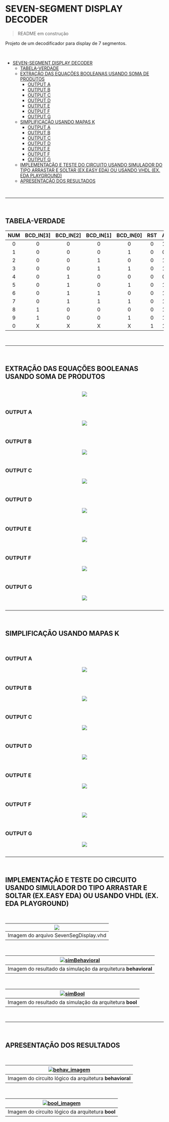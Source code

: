 # SEVEN-SEGMENT DISPLAY DECODER

> README em construção

Projeto de um decodificador para display de 7 segmentos.

<br>

- [SEVEN-SEGMENT DISPLAY DECODER](#seven-segment-display-decoder)
  - [TABELA-VERDADE](#tabela-verdade)
  - [EXTRAÇÃO DAS EQUAÇÕES BOOLEANAS USANDO SOMA DE PRODUTOS](#extração-das-equações-booleanas-usando-soma-de-produtos)
    - [OUTPUT A](#output-a)
    - [OUTPUT B](#output-b)
    - [OUTPUT C](#output-c)
    - [OUTPUT D](#output-d)
    - [OUTPUT E](#output-e)
    - [OUTPUT F](#output-f)
    - [OUTPUT G](#output-g)
  - [SIMPLIFICAÇÃO USANDO MAPAS K](#simplificação-usando-mapas-k)
    - [OUTPUT A](#output-a-1)
    - [OUTPUT B](#output-b-1)
    - [OUTPUT C](#output-c-1)
    - [OUTPUT D](#output-d-1)
    - [OUTPUT E](#output-e-1)
    - [OUTPUT F](#output-f-1)
    - [OUTPUT G](#output-g-1)
  - [IMPLEMENTAÇÃO E TESTE DO CIRCUITO USANDO SIMULADOR DO TIPO ARRASTAR E SOLTAR (EX.EASY EDA) OU USANDO VHDL (EX. EDA PLAYGROUND)](#implementação-e-teste-do-circuito-usando-simulador-do-tipo-arrastar-e-soltar-exeasy-eda-ou-usando-vhdl-ex-eda-playground)
  - [APRESENTAÇÃO DOS RESULTADOS](#apresentação-dos-resultados)

<br>

---

<br>

## TABELA-VERDADE

|  NUM  | BCD_IN[3] | BCD_IN[2] | BCD_IN[1] | BCD_IN[0] |  RST  |   A   |   B   |   C   |   D   |   E   |   F   |   G   |  DP   |
| :---: | :-------: | :-------: | :-------: | :-------: | :---: | :---: | :---: | :---: | :---: | :---: | :---: | :---: | :---: |
|   0   |     0     |     0     |     0     |     0     |   0   |   1   |   1   |   1   |   1   |   1   |   1   |   0   |   1   |
|   1   |     0     |     0     |     0     |     1     |   0   |   0   |   1   |   1   |   0   |   0   |   0   |   0   |   1   |
|   2   |     0     |     0     |     1     |     0     |   0   |   1   |   1   |   0   |   1   |   1   |   0   |   1   |   1   |
|   3   |     0     |     0     |     1     |     1     |   0   |   1   |   1   |   1   |   1   |   0   |   0   |   1   |   1   |
|   4   |     0     |     1     |     0     |     0     |   0   |   0   |   1   |   1   |   0   |   0   |   1   |   1   |   1   |
|   5   |     0     |     1     |     0     |     1     |   0   |   1   |   0   |   1   |   1   |   0   |   1   |   1   |   1   |
|   6   |     0     |     1     |     1     |     0     |   0   |   1   |   0   |   1   |   1   |   1   |   1   |   1   |   1   |
|   7   |     0     |     1     |     1     |     1     |   0   |   1   |   1   |   1   |   0   |   0   |   0   |   0   |   1   |
|   8   |     1     |     0     |     0     |     0     |   0   |   1   |   1   |   1   |   1   |   1   |   1   |   1   |   1   |
|   9   |     1     |     0     |     0     |     1     |   0   |   1   |   1   |   1   |   1   |   0   |   1   |   1   |   1   |
|   0   |     X     |     X     |     X     |     X     |   1   |   1   |   1   |   1   |   1   |   1   |   1   |   0   |   1   |

<br />

---

<br />

## EXTRAÇÃO DAS EQUAÇÕES BOOLEANAS USANDO SOMA DE PRODUTOS

<br />

<!-- $$
\begin{aligned}
    <\text{OUTPUT}> \ = \ & \overline{BCD\_IN[3]} \ \overline{BCD\_IN[2]} \ \overline{BCD\_IN[1]} \ \overline{BCD\_IN[0]} + \\

    & \overline{BCD\_IN[3]} \ \overline{BCD\_IN[2]} \ \overline{BCD\_IN[1]} \ BCD\_IN[0] + \\

    & \overline{BCD\_IN[3]} \ \overline{BCD\_IN[2]} \ BCD\_IN[1] \ \overline{BCD\_IN[0]} + \\

    & \overline{BCD\_IN[3]} \ \overline{BCD\_IN[2]} \ BCD\_IN[1] \ BCD\_IN[0] + \\

    & \overline{BCD\_IN[3]} \ BCD\_IN[2] \ \overline{BCD\_IN[1]} \ \overline{BCD\_IN[0]} + \\

    & \overline{BCD\_IN[3]} \ BCD\_IN[2] \ \overline{BCD\_IN[1]} \ BCD\_IN[0] + \\

    & \overline{BCD\_IN[3]} \ BCD\_IN[2] \ BCD\_IN[1] \ \overline{BCD\_IN[0]} + \\

    & \overline{BCD\_IN[3]} \ BCD\_IN[2] \ BCD\_IN[1] \ BCD\_IN[0] + \\

    & BCD\_IN[3] \ \overline{BCD\_IN[2]} \ \overline{BCD\_IN[1]} \ \overline{BCD\_IN[0]} + \\

    & BCD\_IN[3] \ \overline{BCD\_IN[2]} \ \overline{BCD\_IN[1]} \ BCD\_IN[0]
\end{aligned}
$$ --> 

<div align="center"><img src="https://render.githubusercontent.com/render/math?math=%5Cbegin%7Baligned%7D%0A%20%20%20%20%3C%5Ctext%7BOUTPUT%7D%3E%20%5C%20%3D%20%5C%20%26%20%5Coverline%7BBCD%5C_IN%5B3%5D%7D%20%5C%20%5Coverline%7BBCD%5C_IN%5B2%5D%7D%20%5C%20%5Coverline%7BBCD%5C_IN%5B1%5D%7D%20%5C%20%5Coverline%7BBCD%5C_IN%5B0%5D%7D%20%2B%20%5C%5C%0A%0A%20%20%20%20%26%20%5Coverline%7BBCD%5C_IN%5B3%5D%7D%20%5C%20%5Coverline%7BBCD%5C_IN%5B2%5D%7D%20%5C%20%5Coverline%7BBCD%5C_IN%5B1%5D%7D%20%5C%20BCD%5C_IN%5B0%5D%20%2B%20%5C%5C%0A%0A%20%20%20%20%26%20%5Coverline%7BBCD%5C_IN%5B3%5D%7D%20%5C%20%5Coverline%7BBCD%5C_IN%5B2%5D%7D%20%5C%20BCD%5C_IN%5B1%5D%20%5C%20%5Coverline%7BBCD%5C_IN%5B0%5D%7D%20%2B%20%5C%5C%0A%0A%20%20%20%20%26%20%5Coverline%7BBCD%5C_IN%5B3%5D%7D%20%5C%20%5Coverline%7BBCD%5C_IN%5B2%5D%7D%20%5C%20BCD%5C_IN%5B1%5D%20%5C%20BCD%5C_IN%5B0%5D%20%2B%20%5C%5C%0A%0A%20%20%20%20%26%20%5Coverline%7BBCD%5C_IN%5B3%5D%7D%20%5C%20BCD%5C_IN%5B2%5D%20%5C%20%5Coverline%7BBCD%5C_IN%5B1%5D%7D%20%5C%20%5Coverline%7BBCD%5C_IN%5B0%5D%7D%20%2B%20%5C%5C%0A%0A%20%20%20%20%26%20%5Coverline%7BBCD%5C_IN%5B3%5D%7D%20%5C%20BCD%5C_IN%5B2%5D%20%5C%20%5Coverline%7BBCD%5C_IN%5B1%5D%7D%20%5C%20BCD%5C_IN%5B0%5D%20%2B%20%5C%5C%0A%0A%20%20%20%20%26%20%5Coverline%7BBCD%5C_IN%5B3%5D%7D%20%5C%20BCD%5C_IN%5B2%5D%20%5C%20BCD%5C_IN%5B1%5D%20%5C%20%5Coverline%7BBCD%5C_IN%5B0%5D%7D%20%2B%20%5C%5C%0A%0A%20%20%20%20%26%20%5Coverline%7BBCD%5C_IN%5B3%5D%7D%20%5C%20BCD%5C_IN%5B2%5D%20%5C%20BCD%5C_IN%5B1%5D%20%5C%20BCD%5C_IN%5B0%5D%20%2B%20%5C%5C%0A%0A%20%20%20%20%26%20BCD%5C_IN%5B3%5D%20%5C%20%5Coverline%7BBCD%5C_IN%5B2%5D%7D%20%5C%20%5Coverline%7BBCD%5C_IN%5B1%5D%7D%20%5C%20%5Coverline%7BBCD%5C_IN%5B0%5D%7D%20%2B%20%5C%5C%0A%0A%20%20%20%20%26%20BCD%5C_IN%5B3%5D%20%5C%20%5Coverline%7BBCD%5C_IN%5B2%5D%7D%20%5C%20%5Coverline%7BBCD%5C_IN%5B1%5D%7D%20%5C%20BCD%5C_IN%5B0%5D%0A%5Cend%7Baligned%7D"></div>

<br />

### OUTPUT A

<!-- $$
\begin{aligned}
    A \ = \ & \overline{BCD\_IN[3]} \ \overline{BCD\_IN[2]} \ \overline{BCD\_IN[1]} \ \overline{BCD\_IN[0]} + \\

    

    & \overline{BCD\_IN[3]} \ \overline{BCD\_IN[2]} \ BCD\_IN[1] \ \overline{BCD\_IN[0]} + \\

    & \overline{BCD\_IN[3]} \ \overline{BCD\_IN[2]} \ BCD\_IN[1] \ BCD\_IN[0] + \\

    

    & \overline{BCD\_IN[3]} \ BCD\_IN[2] \ \overline{BCD\_IN[1]} \ BCD\_IN[0] + \\

    & \overline{BCD\_IN[3]} \ BCD\_IN[2] \ BCD\_IN[1] \ \overline{BCD\_IN[0]} + \\

    & \overline{BCD\_IN[3]} \ BCD\_IN[2] \ BCD\_IN[1] \ BCD\_IN[0] + \\

    & BCD\_IN[3] \ \overline{BCD\_IN[2]} \ \overline{BCD\_IN[1]} \ \overline{BCD\_IN[0]} + \\

    & BCD\_IN[3] \ \overline{BCD\_IN[2]} \ \overline{BCD\_IN[1]} \ BCD\_IN[0]
\end{aligned}
$$ --> 

<div align="center"><img src="https://render.githubusercontent.com/render/math?math=%5Cbegin%7Baligned%7D%0A%20%20%20%20A%20%5C%20%3D%20%5C%20%26%20%5Coverline%7BBCD%5C_IN%5B3%5D%7D%20%5C%20%5Coverline%7BBCD%5C_IN%5B2%5D%7D%20%5C%20%5Coverline%7BBCD%5C_IN%5B1%5D%7D%20%5C%20%5Coverline%7BBCD%5C_IN%5B0%5D%7D%20%2B%20%5C%5C%0A%0A%20%20%20%20%0A%0A%20%20%20%20%26%20%5Coverline%7BBCD%5C_IN%5B3%5D%7D%20%5C%20%5Coverline%7BBCD%5C_IN%5B2%5D%7D%20%5C%20BCD%5C_IN%5B1%5D%20%5C%20%5Coverline%7BBCD%5C_IN%5B0%5D%7D%20%2B%20%5C%5C%0A%0A%20%20%20%20%26%20%5Coverline%7BBCD%5C_IN%5B3%5D%7D%20%5C%20%5Coverline%7BBCD%5C_IN%5B2%5D%7D%20%5C%20BCD%5C_IN%5B1%5D%20%5C%20BCD%5C_IN%5B0%5D%20%2B%20%5C%5C%0A%0A%20%20%20%20%0A%0A%20%20%20%20%26%20%5Coverline%7BBCD%5C_IN%5B3%5D%7D%20%5C%20BCD%5C_IN%5B2%5D%20%5C%20%5Coverline%7BBCD%5C_IN%5B1%5D%7D%20%5C%20BCD%5C_IN%5B0%5D%20%2B%20%5C%5C%0A%0A%20%20%20%20%26%20%5Coverline%7BBCD%5C_IN%5B3%5D%7D%20%5C%20BCD%5C_IN%5B2%5D%20%5C%20BCD%5C_IN%5B1%5D%20%5C%20%5Coverline%7BBCD%5C_IN%5B0%5D%7D%20%2B%20%5C%5C%0A%0A%20%20%20%20%26%20%5Coverline%7BBCD%5C_IN%5B3%5D%7D%20%5C%20BCD%5C_IN%5B2%5D%20%5C%20BCD%5C_IN%5B1%5D%20%5C%20BCD%5C_IN%5B0%5D%20%2B%20%5C%5C%0A%0A%20%20%20%20%26%20BCD%5C_IN%5B3%5D%20%5C%20%5Coverline%7BBCD%5C_IN%5B2%5D%7D%20%5C%20%5Coverline%7BBCD%5C_IN%5B1%5D%7D%20%5C%20%5Coverline%7BBCD%5C_IN%5B0%5D%7D%20%2B%20%5C%5C%0A%0A%20%20%20%20%26%20BCD%5C_IN%5B3%5D%20%5C%20%5Coverline%7BBCD%5C_IN%5B2%5D%7D%20%5C%20%5Coverline%7BBCD%5C_IN%5B1%5D%7D%20%5C%20BCD%5C_IN%5B0%5D%0A%5Cend%7Baligned%7D"></div>

<br />

### OUTPUT B

<!-- $$
\begin{aligned}
    B \ = \ & \overline{BCD\_IN[3]} \ \overline{BCD\_IN[2]} \ \overline{BCD\_IN[1]} \ \overline{BCD\_IN[0]} + \\

    & \overline{BCD\_IN[3]} \ \overline{BCD\_IN[2]} \ \overline{BCD\_IN[1]} \ BCD\_IN[0] + \\

    & \overline{BCD\_IN[3]} \ \overline{BCD\_IN[2]} \ BCD\_IN[1] \ \overline{BCD\_IN[0]} + \\

    & \overline{BCD\_IN[3]} \ \overline{BCD\_IN[2]} \ BCD\_IN[1] \ BCD\_IN[0] + \\

    

    

    & \overline{BCD\_IN[3]} \ BCD\_IN[2] \ BCD\_IN[1] \ \overline{BCD\_IN[0]} + \\

    & \overline{BCD\_IN[3]} \ BCD\_IN[2] \ BCD\_IN[1] \ BCD\_IN[0] + \\

    & BCD\_IN[3] \ \overline{BCD\_IN[2]} \ \overline{BCD\_IN[1]} \ \overline{BCD\_IN[0]} + \\

    & BCD\_IN[3] \ \overline{BCD\_IN[2]} \ \overline{BCD\_IN[1]} \ BCD\_IN[0]
\end{aligned}
$$ --> 

<div align="center"><img src="https://render.githubusercontent.com/render/math?math=%5Cbegin%7Baligned%7D%0A%20%20%20%20B%20%5C%20%3D%20%5C%20%26%20%5Coverline%7BBCD%5C_IN%5B3%5D%7D%20%5C%20%5Coverline%7BBCD%5C_IN%5B2%5D%7D%20%5C%20%5Coverline%7BBCD%5C_IN%5B1%5D%7D%20%5C%20%5Coverline%7BBCD%5C_IN%5B0%5D%7D%20%2B%20%5C%5C%0A%0A%20%20%20%20%26%20%5Coverline%7BBCD%5C_IN%5B3%5D%7D%20%5C%20%5Coverline%7BBCD%5C_IN%5B2%5D%7D%20%5C%20%5Coverline%7BBCD%5C_IN%5B1%5D%7D%20%5C%20BCD%5C_IN%5B0%5D%20%2B%20%5C%5C%0A%0A%20%20%20%20%26%20%5Coverline%7BBCD%5C_IN%5B3%5D%7D%20%5C%20%5Coverline%7BBCD%5C_IN%5B2%5D%7D%20%5C%20BCD%5C_IN%5B1%5D%20%5C%20%5Coverline%7BBCD%5C_IN%5B0%5D%7D%20%2B%20%5C%5C%0A%0A%20%20%20%20%26%20%5Coverline%7BBCD%5C_IN%5B3%5D%7D%20%5C%20%5Coverline%7BBCD%5C_IN%5B2%5D%7D%20%5C%20BCD%5C_IN%5B1%5D%20%5C%20BCD%5C_IN%5B0%5D%20%2B%20%5C%5C%0A%0A%20%20%20%20%0A%0A%20%20%20%20%0A%0A%20%20%20%20%26%20%5Coverline%7BBCD%5C_IN%5B3%5D%7D%20%5C%20BCD%5C_IN%5B2%5D%20%5C%20BCD%5C_IN%5B1%5D%20%5C%20%5Coverline%7BBCD%5C_IN%5B0%5D%7D%20%2B%20%5C%5C%0A%0A%20%20%20%20%26%20%5Coverline%7BBCD%5C_IN%5B3%5D%7D%20%5C%20BCD%5C_IN%5B2%5D%20%5C%20BCD%5C_IN%5B1%5D%20%5C%20BCD%5C_IN%5B0%5D%20%2B%20%5C%5C%0A%0A%20%20%20%20%26%20BCD%5C_IN%5B3%5D%20%5C%20%5Coverline%7BBCD%5C_IN%5B2%5D%7D%20%5C%20%5Coverline%7BBCD%5C_IN%5B1%5D%7D%20%5C%20%5Coverline%7BBCD%5C_IN%5B0%5D%7D%20%2B%20%5C%5C%0A%0A%20%20%20%20%26%20BCD%5C_IN%5B3%5D%20%5C%20%5Coverline%7BBCD%5C_IN%5B2%5D%7D%20%5C%20%5Coverline%7BBCD%5C_IN%5B1%5D%7D%20%5C%20BCD%5C_IN%5B0%5D%0A%5Cend%7Baligned%7D"></div>

<br />

### OUTPUT C

<!-- $$
\begin{aligned}
    C \ = \ & \overline{BCD\_IN[3]} \ \overline{BCD\_IN[2]} \ \overline{BCD\_IN[1]} \ \overline{BCD\_IN[0]} + \\

    & \overline{BCD\_IN[3]} \ \overline{BCD\_IN[2]} \ \overline{BCD\_IN[1]} \ BCD\_IN[0] + \\

    

    & \overline{BCD\_IN[3]} \ \overline{BCD\_IN[2]} \ BCD\_IN[1] \ BCD\_IN[0] + \\

    & \overline{BCD\_IN[3]} \ BCD\_IN[2] \ \overline{BCD\_IN[1]} \ \overline{BCD\_IN[0]} + \\

    & \overline{BCD\_IN[3]} \ BCD\_IN[2] \ \overline{BCD\_IN[1]} \ BCD\_IN[0] + \\

    & \overline{BCD\_IN[3]} \ BCD\_IN[2] \ BCD\_IN[1] \ \overline{BCD\_IN[0]} + \\

    & \overline{BCD\_IN[3]} \ BCD\_IN[2] \ BCD\_IN[1] \ BCD\_IN[0] + \\

    & BCD\_IN[3] \ \overline{BCD\_IN[2]} \ \overline{BCD\_IN[1]} \ \overline{BCD\_IN[0]} + \\

    & BCD\_IN[3] \ \overline{BCD\_IN[2]} \ \overline{BCD\_IN[1]} \ BCD\_IN[0]
\end{aligned}
$$ --> 

<div align="center"><img src="https://render.githubusercontent.com/render/math?math=%5Cbegin%7Baligned%7D%0A%20%20%20%20C%20%5C%20%3D%20%5C%20%26%20%5Coverline%7BBCD%5C_IN%5B3%5D%7D%20%5C%20%5Coverline%7BBCD%5C_IN%5B2%5D%7D%20%5C%20%5Coverline%7BBCD%5C_IN%5B1%5D%7D%20%5C%20%5Coverline%7BBCD%5C_IN%5B0%5D%7D%20%2B%20%5C%5C%0A%0A%20%20%20%20%26%20%5Coverline%7BBCD%5C_IN%5B3%5D%7D%20%5C%20%5Coverline%7BBCD%5C_IN%5B2%5D%7D%20%5C%20%5Coverline%7BBCD%5C_IN%5B1%5D%7D%20%5C%20BCD%5C_IN%5B0%5D%20%2B%20%5C%5C%0A%0A%20%20%20%20%0A%0A%20%20%20%20%26%20%5Coverline%7BBCD%5C_IN%5B3%5D%7D%20%5C%20%5Coverline%7BBCD%5C_IN%5B2%5D%7D%20%5C%20BCD%5C_IN%5B1%5D%20%5C%20BCD%5C_IN%5B0%5D%20%2B%20%5C%5C%0A%0A%20%20%20%20%26%20%5Coverline%7BBCD%5C_IN%5B3%5D%7D%20%5C%20BCD%5C_IN%5B2%5D%20%5C%20%5Coverline%7BBCD%5C_IN%5B1%5D%7D%20%5C%20%5Coverline%7BBCD%5C_IN%5B0%5D%7D%20%2B%20%5C%5C%0A%0A%20%20%20%20%26%20%5Coverline%7BBCD%5C_IN%5B3%5D%7D%20%5C%20BCD%5C_IN%5B2%5D%20%5C%20%5Coverline%7BBCD%5C_IN%5B1%5D%7D%20%5C%20BCD%5C_IN%5B0%5D%20%2B%20%5C%5C%0A%0A%20%20%20%20%26%20%5Coverline%7BBCD%5C_IN%5B3%5D%7D%20%5C%20BCD%5C_IN%5B2%5D%20%5C%20BCD%5C_IN%5B1%5D%20%5C%20%5Coverline%7BBCD%5C_IN%5B0%5D%7D%20%2B%20%5C%5C%0A%0A%20%20%20%20%26%20%5Coverline%7BBCD%5C_IN%5B3%5D%7D%20%5C%20BCD%5C_IN%5B2%5D%20%5C%20BCD%5C_IN%5B1%5D%20%5C%20BCD%5C_IN%5B0%5D%20%2B%20%5C%5C%0A%0A%20%20%20%20%26%20BCD%5C_IN%5B3%5D%20%5C%20%5Coverline%7BBCD%5C_IN%5B2%5D%7D%20%5C%20%5Coverline%7BBCD%5C_IN%5B1%5D%7D%20%5C%20%5Coverline%7BBCD%5C_IN%5B0%5D%7D%20%2B%20%5C%5C%0A%0A%20%20%20%20%26%20BCD%5C_IN%5B3%5D%20%5C%20%5Coverline%7BBCD%5C_IN%5B2%5D%7D%20%5C%20%5Coverline%7BBCD%5C_IN%5B1%5D%7D%20%5C%20BCD%5C_IN%5B0%5D%0A%5Cend%7Baligned%7D"></div>

<br />

### OUTPUT D

<!-- $$
\begin{aligned}
    D \ = \ & \overline{BCD\_IN[3]} \ \overline{BCD\_IN[2]} \ \overline{BCD\_IN[1]} \ \overline{BCD\_IN[0]} + \\

    

    & \overline{BCD\_IN[3]} \ \overline{BCD\_IN[2]} \ BCD\_IN[1] \ \overline{BCD\_IN[0]} + \\

    & \overline{BCD\_IN[3]} \ \overline{BCD\_IN[2]} \ BCD\_IN[1] \ BCD\_IN[0] + \\

    

    & \overline{BCD\_IN[3]} \ BCD\_IN[2] \ \overline{BCD\_IN[1]} \ BCD\_IN[0] + \\

    & \overline{BCD\_IN[3]} \ BCD\_IN[2] \ BCD\_IN[1] \ \overline{BCD\_IN[0]} + \\

    

    & BCD\_IN[3] \ \overline{BCD\_IN[2]} \ \overline{BCD\_IN[1]} \ \overline{BCD\_IN[0]} + \\

    & BCD\_IN[3] \ \overline{BCD\_IN[2]} \ \overline{BCD\_IN[1]} \ BCD\_IN[0]
\end{aligned}
$$ --> 

<div align="center"><img src="https://render.githubusercontent.com/render/math?math=%5Cbegin%7Baligned%7D%0A%20%20%20%20D%20%5C%20%3D%20%5C%20%26%20%5Coverline%7BBCD%5C_IN%5B3%5D%7D%20%5C%20%5Coverline%7BBCD%5C_IN%5B2%5D%7D%20%5C%20%5Coverline%7BBCD%5C_IN%5B1%5D%7D%20%5C%20%5Coverline%7BBCD%5C_IN%5B0%5D%7D%20%2B%20%5C%5C%0A%0A%20%20%20%20%0A%0A%20%20%20%20%26%20%5Coverline%7BBCD%5C_IN%5B3%5D%7D%20%5C%20%5Coverline%7BBCD%5C_IN%5B2%5D%7D%20%5C%20BCD%5C_IN%5B1%5D%20%5C%20%5Coverline%7BBCD%5C_IN%5B0%5D%7D%20%2B%20%5C%5C%0A%0A%20%20%20%20%26%20%5Coverline%7BBCD%5C_IN%5B3%5D%7D%20%5C%20%5Coverline%7BBCD%5C_IN%5B2%5D%7D%20%5C%20BCD%5C_IN%5B1%5D%20%5C%20BCD%5C_IN%5B0%5D%20%2B%20%5C%5C%0A%0A%20%20%20%20%0A%0A%20%20%20%20%26%20%5Coverline%7BBCD%5C_IN%5B3%5D%7D%20%5C%20BCD%5C_IN%5B2%5D%20%5C%20%5Coverline%7BBCD%5C_IN%5B1%5D%7D%20%5C%20BCD%5C_IN%5B0%5D%20%2B%20%5C%5C%0A%0A%20%20%20%20%26%20%5Coverline%7BBCD%5C_IN%5B3%5D%7D%20%5C%20BCD%5C_IN%5B2%5D%20%5C%20BCD%5C_IN%5B1%5D%20%5C%20%5Coverline%7BBCD%5C_IN%5B0%5D%7D%20%2B%20%5C%5C%0A%0A%20%20%20%20%0A%0A%20%20%20%20%26%20BCD%5C_IN%5B3%5D%20%5C%20%5Coverline%7BBCD%5C_IN%5B2%5D%7D%20%5C%20%5Coverline%7BBCD%5C_IN%5B1%5D%7D%20%5C%20%5Coverline%7BBCD%5C_IN%5B0%5D%7D%20%2B%20%5C%5C%0A%0A%20%20%20%20%26%20BCD%5C_IN%5B3%5D%20%5C%20%5Coverline%7BBCD%5C_IN%5B2%5D%7D%20%5C%20%5Coverline%7BBCD%5C_IN%5B1%5D%7D%20%5C%20BCD%5C_IN%5B0%5D%0A%5Cend%7Baligned%7D"></div>

<br />

### OUTPUT E

<!-- $$
\begin{aligned}
    E \ = \ & \overline{BCD\_IN[3]} \ \overline{BCD\_IN[2]} \ \overline{BCD\_IN[1]} \ \overline{BCD\_IN[0]} + \\

    

    & \overline{BCD\_IN[3]} \ \overline{BCD\_IN[2]} \ BCD\_IN[1] \ \overline{BCD\_IN[0]} + \\

    

    

    

    & \overline{BCD\_IN[3]} \ BCD\_IN[2] \ BCD\_IN[1] \ \overline{BCD\_IN[0]} + \\

    

    & BCD\_IN[3] \ \overline{BCD\_IN[2]} \ \overline{BCD\_IN[1]} \ \overline{BCD\_IN[0]}


\end{aligned}
$$ --> 

<div align="center"><img src="https://render.githubusercontent.com/render/math?math=%5Cbegin%7Baligned%7D%0A%20%20%20%20E%20%5C%20%3D%20%5C%20%26%20%5Coverline%7BBCD%5C_IN%5B3%5D%7D%20%5C%20%5Coverline%7BBCD%5C_IN%5B2%5D%7D%20%5C%20%5Coverline%7BBCD%5C_IN%5B1%5D%7D%20%5C%20%5Coverline%7BBCD%5C_IN%5B0%5D%7D%20%2B%20%5C%5C%0A%0A%20%20%20%20%0A%0A%20%20%20%20%26%20%5Coverline%7BBCD%5C_IN%5B3%5D%7D%20%5C%20%5Coverline%7BBCD%5C_IN%5B2%5D%7D%20%5C%20BCD%5C_IN%5B1%5D%20%5C%20%5Coverline%7BBCD%5C_IN%5B0%5D%7D%20%2B%20%5C%5C%0A%0A%20%20%20%20%0A%0A%20%20%20%20%0A%0A%20%20%20%20%0A%0A%20%20%20%20%26%20%5Coverline%7BBCD%5C_IN%5B3%5D%7D%20%5C%20BCD%5C_IN%5B2%5D%20%5C%20BCD%5C_IN%5B1%5D%20%5C%20%5Coverline%7BBCD%5C_IN%5B0%5D%7D%20%2B%20%5C%5C%0A%0A%20%20%20%20%0A%0A%20%20%20%20%26%20BCD%5C_IN%5B3%5D%20%5C%20%5Coverline%7BBCD%5C_IN%5B2%5D%7D%20%5C%20%5Coverline%7BBCD%5C_IN%5B1%5D%7D%20%5C%20%5Coverline%7BBCD%5C_IN%5B0%5D%7D%0A%0A%0A%5Cend%7Baligned%7D"></div>

<br />

### OUTPUT F

<!-- $$
\begin{aligned}
    F \ = \ & \overline{BCD\_IN[3]} \ \overline{BCD\_IN[2]} \ \overline{BCD\_IN[1]} \ \overline{BCD\_IN[0]} + \\

    

    

    

    & \overline{BCD\_IN[3]} \ BCD\_IN[2] \ \overline{BCD\_IN[1]} \ \overline{BCD\_IN[0]} + \\

    & \overline{BCD\_IN[3]} \ BCD\_IN[2] \ \overline{BCD\_IN[1]} \ BCD\_IN[0] + \\

    & \overline{BCD\_IN[3]} \ BCD\_IN[2] \ BCD\_IN[1] \ \overline{BCD\_IN[0]} + \\

    

    & BCD\_IN[3] \ \overline{BCD\_IN[2]} \ \overline{BCD\_IN[1]} \ \overline{BCD\_IN[0]} + \\

    & BCD\_IN[3] \ \overline{BCD\_IN[2]} \ \overline{BCD\_IN[1]} \ BCD\_IN[0]
\end{aligned}
$$ --> 

<div align="center"><img src="https://render.githubusercontent.com/render/math?math=%5Cbegin%7Baligned%7D%0A%20%20%20%20F%20%5C%20%3D%20%5C%20%26%20%5Coverline%7BBCD%5C_IN%5B3%5D%7D%20%5C%20%5Coverline%7BBCD%5C_IN%5B2%5D%7D%20%5C%20%5Coverline%7BBCD%5C_IN%5B1%5D%7D%20%5C%20%5Coverline%7BBCD%5C_IN%5B0%5D%7D%20%2B%20%5C%5C%0A%0A%20%20%20%20%0A%0A%20%20%20%20%0A%0A%20%20%20%20%0A%0A%20%20%20%20%26%20%5Coverline%7BBCD%5C_IN%5B3%5D%7D%20%5C%20BCD%5C_IN%5B2%5D%20%5C%20%5Coverline%7BBCD%5C_IN%5B1%5D%7D%20%5C%20%5Coverline%7BBCD%5C_IN%5B0%5D%7D%20%2B%20%5C%5C%0A%0A%20%20%20%20%26%20%5Coverline%7BBCD%5C_IN%5B3%5D%7D%20%5C%20BCD%5C_IN%5B2%5D%20%5C%20%5Coverline%7BBCD%5C_IN%5B1%5D%7D%20%5C%20BCD%5C_IN%5B0%5D%20%2B%20%5C%5C%0A%0A%20%20%20%20%26%20%5Coverline%7BBCD%5C_IN%5B3%5D%7D%20%5C%20BCD%5C_IN%5B2%5D%20%5C%20BCD%5C_IN%5B1%5D%20%5C%20%5Coverline%7BBCD%5C_IN%5B0%5D%7D%20%2B%20%5C%5C%0A%0A%20%20%20%20%0A%0A%20%20%20%20%26%20BCD%5C_IN%5B3%5D%20%5C%20%5Coverline%7BBCD%5C_IN%5B2%5D%7D%20%5C%20%5Coverline%7BBCD%5C_IN%5B1%5D%7D%20%5C%20%5Coverline%7BBCD%5C_IN%5B0%5D%7D%20%2B%20%5C%5C%0A%0A%20%20%20%20%26%20BCD%5C_IN%5B3%5D%20%5C%20%5Coverline%7BBCD%5C_IN%5B2%5D%7D%20%5C%20%5Coverline%7BBCD%5C_IN%5B1%5D%7D%20%5C%20BCD%5C_IN%5B0%5D%0A%5Cend%7Baligned%7D"></div>

<br />

### OUTPUT G

<!-- $$
\begin{aligned}
    G \ = \ 

    

    & \overline{BCD\_IN[3]} \ \overline{BCD\_IN[2]} \ BCD\_IN[1] \ \overline{BCD\_IN[0]} + \\

    & \overline{BCD\_IN[3]} \ \overline{BCD\_IN[2]} \ BCD\_IN[1] \ BCD\_IN[0] + \\

    & \overline{BCD\_IN[3]} \ BCD\_IN[2] \ \overline{BCD\_IN[1]} \ \overline{BCD\_IN[0]} + \\

    & \overline{BCD\_IN[3]} \ BCD\_IN[2] \ \overline{BCD\_IN[1]} \ BCD\_IN[0] + \\

    & \overline{BCD\_IN[3]} \ BCD\_IN[2] \ BCD\_IN[1] \ \overline{BCD\_IN[0]} + \\

    

    & BCD\_IN[3] \ \overline{BCD\_IN[2]} \ \overline{BCD\_IN[1]} \ \overline{BCD\_IN[0]} + \\

    & BCD\_IN[3] \ \overline{BCD\_IN[2]} \ \overline{BCD\_IN[1]} \ BCD\_IN[0]
\end{aligned}
$$ --> 

<div align="center"><img src="https://render.githubusercontent.com/render/math?math=%5Cbegin%7Baligned%7D%0A%20%20%20%20G%20%5C%20%3D%20%5C%20%0A%0A%20%20%20%20%0A%0A%20%20%20%20%26%20%5Coverline%7BBCD%5C_IN%5B3%5D%7D%20%5C%20%5Coverline%7BBCD%5C_IN%5B2%5D%7D%20%5C%20BCD%5C_IN%5B1%5D%20%5C%20%5Coverline%7BBCD%5C_IN%5B0%5D%7D%20%2B%20%5C%5C%0A%0A%20%20%20%20%26%20%5Coverline%7BBCD%5C_IN%5B3%5D%7D%20%5C%20%5Coverline%7BBCD%5C_IN%5B2%5D%7D%20%5C%20BCD%5C_IN%5B1%5D%20%5C%20BCD%5C_IN%5B0%5D%20%2B%20%5C%5C%0A%0A%20%20%20%20%26%20%5Coverline%7BBCD%5C_IN%5B3%5D%7D%20%5C%20BCD%5C_IN%5B2%5D%20%5C%20%5Coverline%7BBCD%5C_IN%5B1%5D%7D%20%5C%20%5Coverline%7BBCD%5C_IN%5B0%5D%7D%20%2B%20%5C%5C%0A%0A%20%20%20%20%26%20%5Coverline%7BBCD%5C_IN%5B3%5D%7D%20%5C%20BCD%5C_IN%5B2%5D%20%5C%20%5Coverline%7BBCD%5C_IN%5B1%5D%7D%20%5C%20BCD%5C_IN%5B0%5D%20%2B%20%5C%5C%0A%0A%20%20%20%20%26%20%5Coverline%7BBCD%5C_IN%5B3%5D%7D%20%5C%20BCD%5C_IN%5B2%5D%20%5C%20BCD%5C_IN%5B1%5D%20%5C%20%5Coverline%7BBCD%5C_IN%5B0%5D%7D%20%2B%20%5C%5C%0A%0A%20%20%20%20%0A%0A%20%20%20%20%26%20BCD%5C_IN%5B3%5D%20%5C%20%5Coverline%7BBCD%5C_IN%5B2%5D%7D%20%5C%20%5Coverline%7BBCD%5C_IN%5B1%5D%7D%20%5C%20%5Coverline%7BBCD%5C_IN%5B0%5D%7D%20%2B%20%5C%5C%0A%0A%20%20%20%20%26%20BCD%5C_IN%5B3%5D%20%5C%20%5Coverline%7BBCD%5C_IN%5B2%5D%7D%20%5C%20%5Coverline%7BBCD%5C_IN%5B1%5D%7D%20%5C%20BCD%5C_IN%5B0%5D%0A%5Cend%7Baligned%7D"></div>

<br />

---

<br />

## SIMPLIFICAÇÃO USANDO MAPAS K

<br />

### OUTPUT A

<!-- $$
\begin{aligned}
    A & = BCD\_IN[1] + BCD\_IN[2] BCD\_IN[0] + BCD\_IN[3] + \overline{BCD\_IN[2]} \ \overline{BCD\_IN[1]} \ \overline{BCD\_IN[0]} \\
    & = BCD\_IN[1] + BCD\_IN[2] BCD\_IN[0] + BCD\_IN[3] + \overline{BCD\_IN[2]} \ \overline{BCD\_IN[0]} \\
    & = \overline{RST} \ \left( BCD\_IN[1] + BCD\_IN[3] + \left( BCD\_IN[2] \ \bigodot \ BCD\_IN[0] \right) \right)
\end{aligned}
$$ --> 

<div align="center"><img src="https://render.githubusercontent.com/render/math?math=%5Cbegin%7Baligned%7D%0A%20%20%20%20A%20%26%20%3D%20BCD%5C_IN%5B1%5D%20%2B%20BCD%5C_IN%5B2%5D%20BCD%5C_IN%5B0%5D%20%2B%20BCD%5C_IN%5B3%5D%20%2B%20%5Coverline%7BBCD%5C_IN%5B2%5D%7D%20%5C%20%5Coverline%7BBCD%5C_IN%5B1%5D%7D%20%5C%20%5Coverline%7BBCD%5C_IN%5B0%5D%7D%20%5C%5C%0A%20%20%20%20%26%20%3D%20BCD%5C_IN%5B1%5D%20%2B%20BCD%5C_IN%5B2%5D%20BCD%5C_IN%5B0%5D%20%2B%20BCD%5C_IN%5B3%5D%20%2B%20%5Coverline%7BBCD%5C_IN%5B2%5D%7D%20%5C%20%5Coverline%7BBCD%5C_IN%5B0%5D%7D%20%5C%5C%0A%20%20%20%20%26%20%3D%20%5Coverline%7BRST%7D%20%5C%20%5Cleft(%20BCD%5C_IN%5B1%5D%20%2B%20BCD%5C_IN%5B3%5D%20%2B%20%5Cleft(%20BCD%5C_IN%5B2%5D%20%5C%20%5Cbigodot%20%5C%20BCD%5C_IN%5B0%5D%20%5Cright)%20%5Cright)%0A%5Cend%7Baligned%7D"></div>


<br />

### OUTPUT B

<!-- $$
\begin{aligned}
    B & = \overline{BCD\_IN[3]} \ \overline{BCD\_IN[2]} + BCD\_IN[1] BCD\_IN[0] + BCD\_IN[3] + \overline{BCD\_IN[1]} \ \overline{BCD\_IN[0]} \\
    & = \overline{RST} \ \left( \overline{BCD\_IN[2]} + BCD\_IN[3] + \left( BCD\_IN[1] \ \bigodot \ BCD\_IN[0] \right) \right)
\end{aligned}
$$ --> 

<div align="center"><img src="https://render.githubusercontent.com/render/math?math=%5Cbegin%7Baligned%7D%0A%20%20%20%20B%20%26%20%3D%20%5Coverline%7BBCD%5C_IN%5B3%5D%7D%20%5C%20%5Coverline%7BBCD%5C_IN%5B2%5D%7D%20%2B%20BCD%5C_IN%5B1%5D%20BCD%5C_IN%5B0%5D%20%2B%20BCD%5C_IN%5B3%5D%20%2B%20%5Coverline%7BBCD%5C_IN%5B1%5D%7D%20%5C%20%5Coverline%7BBCD%5C_IN%5B0%5D%7D%20%5C%5C%0A%20%20%20%20%26%20%3D%20%5Coverline%7BRST%7D%20%5C%20%5Cleft(%20%5Coverline%7BBCD%5C_IN%5B2%5D%7D%20%2B%20BCD%5C_IN%5B3%5D%20%2B%20%5Cleft(%20BCD%5C_IN%5B1%5D%20%5C%20%5Cbigodot%20%5C%20BCD%5C_IN%5B0%5D%20%5Cright)%20%5Cright)%0A%5Cend%7Baligned%7D"></div>

<br />

### OUTPUT C

<!-- $$
\begin{aligned}
    C & = BCD\_IN[2] + BCD\_IN[0] + BCD\_IN[3] + \overline{BCD\_IN[1]} \ \overline{BCD\_IN[0]} \\
    & = \overline{RST} \ \left( BCD\_IN[3] + BCD\_IN[2] + \overline{BCD\_IN[1]} + BCD\_IN[0] \right)
\end{aligned}
$$ --> 

<div align="center"><img src="https://render.githubusercontent.com/render/math?math=%5Cbegin%7Baligned%7D%0A%20%20%20%20C%20%26%20%3D%20BCD%5C_IN%5B2%5D%20%2B%20BCD%5C_IN%5B0%5D%20%2B%20BCD%5C_IN%5B3%5D%20%2B%20%5Coverline%7BBCD%5C_IN%5B1%5D%7D%20%5C%20%5Coverline%7BBCD%5C_IN%5B0%5D%7D%20%5C%5C%0A%20%20%20%20%26%20%3D%20%5Coverline%7BRST%7D%20%5C%20%5Cleft(%20BCD%5C_IN%5B3%5D%20%2B%20BCD%5C_IN%5B2%5D%20%2B%20%5Coverline%7BBCD%5C_IN%5B1%5D%7D%20%2B%20BCD%5C_IN%5B0%5D%20%5Cright)%0A%5Cend%7Baligned%7D"></div>

<br />

### OUTPUT D

<!-- $$
\begin{aligned}
    D & = \overline{BCD\_IN[3]} \ \overline{BCD\_IN[2]} \ BCD\_IN[1] + BCD\_IN[1] \ \overline{BCD\_IN[0]} + BCD\_IN[3] \\
    & \qquad \qquad + BCD\_IN[2] \ \overline{BCD\_IN[1]} \ BCD\_IN[0] + \overline{BCD\_IN[2]} \ \overline{BCD\_IN[1]} \ \overline{BCD\_IN[0]} \\
    & = BCD\_IN[1] \left( \overline{BCD\_IN[3]} \ \overline{BCD\_IN[2]} + \overline{BCD\_IN[0]} \right) + BCD\_IN[3] \\
    & \qquad \qquad + \overline{BCD\_IN[1]} \left( BCD\_IN[2] \ BCD\_IN[0] + \overline{BCD\_IN[2]} \ \overline{BCD\_IN[0]} \right) \\
    & = \overline{RST} \ \left( BCD\_IN[1] \left( \overline{BCD\_IN[3]} \ \overline{BCD\_IN[2]} + \overline{BCD\_IN[0]} \right) + BCD\_IN[3] \right. \\
    & \qquad \qquad + \left. \overline{BCD\_IN[1]} \left( BCD\_IN[2] \ \bigodot \ BCD\_IN[0] \right) \right)
\end{aligned}
$$ --> 

<div align="center"><img src="https://render.githubusercontent.com/render/math?math=%5Cbegin%7Baligned%7D%0A%20%20%20%20D%20%26%20%3D%20%5Coverline%7BBCD%5C_IN%5B3%5D%7D%20%5C%20%5Coverline%7BBCD%5C_IN%5B2%5D%7D%20%5C%20BCD%5C_IN%5B1%5D%20%2B%20BCD%5C_IN%5B1%5D%20%5C%20%5Coverline%7BBCD%5C_IN%5B0%5D%7D%20%2B%20BCD%5C_IN%5B3%5D%20%5C%5C%0A%20%20%20%20%26%20%5Cqquad%20%5Cqquad%20%2B%20BCD%5C_IN%5B2%5D%20%5C%20%5Coverline%7BBCD%5C_IN%5B1%5D%7D%20%5C%20BCD%5C_IN%5B0%5D%20%2B%20%5Coverline%7BBCD%5C_IN%5B2%5D%7D%20%5C%20%5Coverline%7BBCD%5C_IN%5B1%5D%7D%20%5C%20%5Coverline%7BBCD%5C_IN%5B0%5D%7D%20%5C%5C%0A%20%20%20%20%26%20%3D%20BCD%5C_IN%5B1%5D%20%5Cleft(%20%5Coverline%7BBCD%5C_IN%5B3%5D%7D%20%5C%20%5Coverline%7BBCD%5C_IN%5B2%5D%7D%20%2B%20%5Coverline%7BBCD%5C_IN%5B0%5D%7D%20%5Cright)%20%2B%20BCD%5C_IN%5B3%5D%20%5C%5C%0A%20%20%20%20%26%20%5Cqquad%20%5Cqquad%20%2B%20%5Coverline%7BBCD%5C_IN%5B1%5D%7D%20%5Cleft(%20BCD%5C_IN%5B2%5D%20%5C%20BCD%5C_IN%5B0%5D%20%2B%20%5Coverline%7BBCD%5C_IN%5B2%5D%7D%20%5C%20%5Coverline%7BBCD%5C_IN%5B0%5D%7D%20%5Cright)%20%5C%5C%0A%20%20%20%20%26%20%3D%20%5Coverline%7BRST%7D%20%5C%20%5Cleft(%20BCD%5C_IN%5B1%5D%20%5Cleft(%20%5Coverline%7BBCD%5C_IN%5B3%5D%7D%20%5C%20%5Coverline%7BBCD%5C_IN%5B2%5D%7D%20%2B%20%5Coverline%7BBCD%5C_IN%5B0%5D%7D%20%5Cright)%20%2B%20BCD%5C_IN%5B3%5D%20%5Cright.%20%5C%5C%0A%20%20%20%20%26%20%5Cqquad%20%5Cqquad%20%2B%20%5Cleft.%20%5Coverline%7BBCD%5C_IN%5B1%5D%7D%20%5Cleft(%20BCD%5C_IN%5B2%5D%20%5C%20%5Cbigodot%20%5C%20BCD%5C_IN%5B0%5D%20%5Cright)%20%5Cright)%0A%5Cend%7Baligned%7D"></div>

<br />

### OUTPUT E

<!-- $$
\begin{aligned}
    E & = BCD\_IN[1] \ \overline{BCD\_IN[0]} + BCD\_IN[3] \ BCD\_IN[1] + BCD\_IN[3] \ BCD\_IN[2] \\
    & \qquad \qquad + \overline{BCD\_IN[2]} \ \overline{BCD\_IN[1]} \ \overline{BCD\_IN[0]} \\
    & = \overline{BCD\_IN[0]} \left( BCD\_IN[1] + \overline{BCD\_IN[2]} \ \overline{BCD\_IN[1]} \right) + BCD\_IN[3] \ BCD\_IN[1] \\
    & \qquad \qquad + BCD\_IN[3] \ BCD\_IN[2] \\
    & = \overline{RST} \ \left( \overline{BCD\_IN[0]} \left( BCD\_IN[1] + \overline{BCD\_IN[2]} \right) + BCD\_IN[3] \left( BCD\_IN[1] + BCD\_IN[2] \right) \right)
\end{aligned}
$$ --> 

<div align="center"><img src="https://render.githubusercontent.com/render/math?math=%5Cbegin%7Baligned%7D%0A%20%20%20%20E%20%26%20%3D%20BCD%5C_IN%5B1%5D%20%5C%20%5Coverline%7BBCD%5C_IN%5B0%5D%7D%20%2B%20BCD%5C_IN%5B3%5D%20%5C%20BCD%5C_IN%5B1%5D%20%2B%20BCD%5C_IN%5B3%5D%20%5C%20BCD%5C_IN%5B2%5D%20%5C%5C%0A%20%20%20%20%26%20%5Cqquad%20%5Cqquad%20%2B%20%5Coverline%7BBCD%5C_IN%5B2%5D%7D%20%5C%20%5Coverline%7BBCD%5C_IN%5B1%5D%7D%20%5C%20%5Coverline%7BBCD%5C_IN%5B0%5D%7D%20%5C%5C%0A%20%20%20%20%26%20%3D%20%5Coverline%7BBCD%5C_IN%5B0%5D%7D%20%5Cleft(%20BCD%5C_IN%5B1%5D%20%2B%20%5Coverline%7BBCD%5C_IN%5B2%5D%7D%20%5C%20%5Coverline%7BBCD%5C_IN%5B1%5D%7D%20%5Cright)%20%2B%20BCD%5C_IN%5B3%5D%20%5C%20BCD%5C_IN%5B1%5D%20%5C%5C%0A%20%20%20%20%26%20%5Cqquad%20%5Cqquad%20%2B%20BCD%5C_IN%5B3%5D%20%5C%20BCD%5C_IN%5B2%5D%20%5C%5C%0A%20%20%20%20%26%20%3D%20%5Coverline%7BRST%7D%20%5C%20%5Cleft(%20%5Coverline%7BBCD%5C_IN%5B0%5D%7D%20%5Cleft(%20BCD%5C_IN%5B1%5D%20%2B%20%5Coverline%7BBCD%5C_IN%5B2%5D%7D%20%5Cright)%20%2B%20BCD%5C_IN%5B3%5D%20%5Cleft(%20BCD%5C_IN%5B1%5D%20%2B%20BCD%5C_IN%5B2%5D%20%5Cright)%20%5Cright)%0A%5Cend%7Baligned%7D"></div>

<br />

### OUTPUT F

<!-- $$
\begin{aligned}
    F & = BCD\_IN[2] \ \overline{BCD\_IN[0]} + BCD\_IN[3] + BCD\_IN[2] \ \overline{BCD\_IN[1]} + \overline{BCD\_IN[1]} \ \overline{BCD\_IN[0]} \\
    & = \overline{RST} \ \left( BCD\_IN[2] \ \left( \overline{BCD\_IN[0]} + \overline{BCD\_IN[1]} \right) + BCD\_IN[3] + \overline{BCD\_IN[1]} \ \overline{BCD\_IN[0]} \right)
\end{aligned}
$$ --> 

<div align="center"><img src="https://render.githubusercontent.com/render/math?math=%5Cbegin%7Baligned%7D%0A%20%20%20%20F%20%26%20%3D%20BCD%5C_IN%5B2%5D%20%5C%20%5Coverline%7BBCD%5C_IN%5B0%5D%7D%20%2B%20BCD%5C_IN%5B3%5D%20%2B%20BCD%5C_IN%5B2%5D%20%5C%20%5Coverline%7BBCD%5C_IN%5B1%5D%7D%20%2B%20%5Coverline%7BBCD%5C_IN%5B1%5D%7D%20%5C%20%5Coverline%7BBCD%5C_IN%5B0%5D%7D%20%5C%5C%0A%20%20%20%20%26%20%3D%20%5Coverline%7BRST%7D%20%5C%20%5Cleft(%20BCD%5C_IN%5B2%5D%20%5C%20%5Cleft(%20%5Coverline%7BBCD%5C_IN%5B0%5D%7D%20%2B%20%5Coverline%7BBCD%5C_IN%5B1%5D%7D%20%5Cright)%20%2B%20BCD%5C_IN%5B3%5D%20%2B%20%5Coverline%7BBCD%5C_IN%5B1%5D%7D%20%5C%20%5Coverline%7BBCD%5C_IN%5B0%5D%7D%20%5Cright)%0A%5Cend%7Baligned%7D"></div>

<br />

### OUTPUT G

<!-- $$
\begin{aligned}
    G & = BCD\_IN[1] \ \overline{BCD\_IN[0]} + \overline{BCD\_IN[2]} \ BCD\_IN[1] + BCD\_IN[3] + BCD\_IN[2] \ \overline{BCD\_IN[1]} \\
    & = \overline{RST} \ \left( BCD\_IN[1] \ \overline{BCD\_IN[0]} + BCD\_IN[3] + \left( BCD\_IN[2] \ \bigoplus \ BCD\_IN[1] \right) \right)
\end{aligned}
$$ --> 

<div align="center"><img src="https://render.githubusercontent.com/render/math?math=%5Cbegin%7Baligned%7D%0A%20%20%20%20G%20%26%20%3D%20BCD%5C_IN%5B1%5D%20%5C%20%5Coverline%7BBCD%5C_IN%5B0%5D%7D%20%2B%20%5Coverline%7BBCD%5C_IN%5B2%5D%7D%20%5C%20BCD%5C_IN%5B1%5D%20%2B%20BCD%5C_IN%5B3%5D%20%2B%20BCD%5C_IN%5B2%5D%20%5C%20%5Coverline%7BBCD%5C_IN%5B1%5D%7D%20%5C%5C%0A%20%20%20%20%26%20%3D%20%5Coverline%7BRST%7D%20%5C%20%5Cleft(%20BCD%5C_IN%5B1%5D%20%5C%20%5Coverline%7BBCD%5C_IN%5B0%5D%7D%20%2B%20BCD%5C_IN%5B3%5D%20%2B%20%5Cleft(%20BCD%5C_IN%5B2%5D%20%5C%20%5Cbigoplus%20%5C%20BCD%5C_IN%5B1%5D%20%5Cright)%20%5Cright)%0A%5Cend%7Baligned%7D"></div>


<br>

---

<br>

## IMPLEMENTAÇÃO E TESTE DO CIRCUITO USANDO SIMULADOR DO TIPO ARRASTAR E SOLTAR (EX.EASY EDA) OU USANDO VHDL (EX. EDA PLAYGROUND)

<br>

| [<img src="https://github.com/leosoli/ED-SevenSegDisplay/blob/main/Imagens/SevenSegDisplay.svg?raw=true"/>](https://github.com/leosoli/ED-SevenSegDisplay/blob/main/SevenSegDisplay.vhd) |
|:---:|
| Imagem do arquivo SevenSegDisplay.vhd |



<br>

<div align="center">

| [<img src="https://github.com/leosoli/ED-SevenSegDisplay/blob/main/Imagens/simulation_behavioral.png?raw=true" alt="simBehavioral"/>](https://github.com/leosoli/ED-SevenSegDisplay/blob/main/Imagens/simulation_behavioral.png) |
|:---:|
| Imagem do resultado da simulação da arquitetura **behavioral** |

</div>

<br>

<div align="center">

| [<img src="https://github.com/leosoli/ED-SevenSegDisplay/blob/main/Imagens/simulation_bool.png?raw=true" alt="simBool"/>](https://github.com/leosoli/ED-SevenSegDisplay/blob/main/Imagens/simulation_bool.png) |
|:---:|
| Imagem do resultado da simulação da arquitetura **bool** |

</div>


<br>

---

<br>

## APRESENTAÇÃO DOS RESULTADOS

<br>

<div align="center">

| [<img src="https://raw.githubusercontent.com/leosoli/ED-SevenSegDisplay/main/Imagens/arch_behavioral.svg" alt="behav_imagem"/>](https://raw.githubusercontent.com/leosoli/ED-SevenSegDisplay/main/Imagens/arch_behavioral.svg) |
|:---:|
| Imagem do circuito lógico da arquitetura **behavioral** |

</div>

<br>

<div align="center">

| [<img src="https://raw.githubusercontent.com/leosoli/ED-SevenSegDisplay/main/Imagens/arch_bool.svg" alt="bool_imagem"/>](https://raw.githubusercontent.com/leosoli/ED-SevenSegDisplay/main/Imagens/arch_bool.svg) |
|:---:|
| Imagem do circuito lógico da arquitetura **bool** |

</div>
